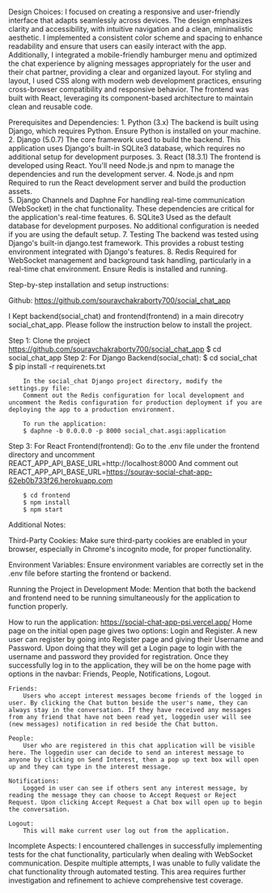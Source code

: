 Design Choices:
    I focused on creating a responsive and user-friendly interface that adapts seamlessly across devices. The design emphasizes clarity and accessibility, with intuitive navigation and a clean, minimalistic aesthetic. I implemented a consistent color scheme and spacing to enhance readability and ensure that users can easily interact with the app. Additionally, I integrated a mobile-friendly hamburger menu and optimized the chat experience by aligning messages appropriately for the user and their chat partner, providing a clear and organized layout. For styling and layout, I used CSS along with modern web development practices, ensuring cross-browser compatibility and responsive behavior. The frontend was built with React, leveraging its component-based architecture to maintain clean and reusable code.

Prerequisites and Dependencies:
    1. Python (3.x)
        The backend is built using Django, which requires Python. Ensure Python is installed on your machine.    
    2. Django (5.0.7)
        The core framework used to build the backend. This application uses Django's built-in SQLite3 database, which requires no additional setup for development purposes.
    3. React (18.3.1)
        The frontend is developed using React. You'll need Node.js and npm to manage the dependencies and run the development server.
    4. Node.js and npm
        Required to run the React development server and build the production assets.        
    5. Django Channels and Daphne
        For handling real-time communication (WebSocket) in the chat functionality. These dependencies are critical for the application's real-time features.
    6. SQLite3
        Used as the default database for development purposes. No additional configuration is needed if you are using the default setup.
    7. Testing
        The backend was tested using Django's built-in django.test framework. This provides a robust testing environment integrated with Django's features.
    8. Redis
        Required for WebSocket management and background task handling, particularly in a real-time chat environment. Ensure Redis is installed and running.

Step-by-step installation and setup instructions:

Github: https://github.com/souravchakraborty700/social_chat_app

I Kept backend(social_chat) and frontend(frontend) in a main direcotry social_chat_app. Please follow the instruction below to install the project.

Step 1: Clone the project https://github.com/souravchakraborty700/social_chat_app
        $ cd social_chat_app
Step 2: For Django Backend(social_chat):
        $ cd social_chat
        $ pip install -r requirenets.txt

        In the social_chat Django project directory, modify the settings.py file: 
        Comment out the Redis configuration for local development and uncomment the Redis configuration for production deployment if you are deploying the app to a production environment.

        To run the application:
        $ daphne -b 0.0.0.0 -p 8000 social_chat.asgi:application

Step 3: For React Frontend(frontend):
        Go to the .env file under the frontend directory and uncomment 
        REACT_APP_API_BASE_URL=http://localhost:8000
        And comment out
        REACT_APP_API_BASE_URL=https://sourav-social-chat-app-62eb0b733f26.herokuapp.com

        $ cd frontend
        $ npm install
        $ npm start

Additional Notes:

Third-Party Cookies:
        Make sure third-party cookies are enabled in your browser, especially in Chrome's incognito mode, for proper functionality.

Environment Variables:
        Ensure environment variables are correctly set in the .env file before starting the frontend or backend.

Running the Project in Development Mode:
        Mention that both the backend and frontend need to be running simultaneously for the application to function properly.

How to run the application:
    https://social-chat-app-psi.vercel.app/
    Home page on the initial open page gives two options: Login and Register. A new user can register by going into Register page and giving their Username and Password. Upon doing that they will get a Login page to login with the username and password they provided for registration. Once they successfully log in to the application, they will be on the home page with options in the navbar: Friends, People, Notifications, Logout.

    Friends: 
        Users who accept interest messages become friends of the logged in user. By clicking the Chat button beside the user's name, they can always stay in the conversation. If they have received any messages from any friend that have not been read yet, loggedin user will see (new messages) notification in red beside the Chat button.
        
    People:
        User who are registered in this chat application will be visible here. The loggedin user can decide to send an interest message to anyone by clicking on Send Interest, then a pop up text box will open up and they can type in the interest message.

    Notifications:
        Logged in user can see if others sent any interest message, by reading the message they can choose to Accept Request or Reject Request. Upon clicking Accept Request a Chat box will open up to begin the conversation.

    Logout:
        This will make current user log out from the application.


Incomplete Aspects:
    I encountered challenges in successfully implementing tests for the chat functionality, particularly when dealing with WebSocket communication. Despite multiple attempts, I was unable to fully validate the chat functionality through automated testing. This area requires further investigation and refinement to achieve comprehensive test coverage.







